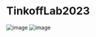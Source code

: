 # TinkoffLab2023
![image](https://github.com/gleb1k/TinkoffLab2023/assets/94959816/2b7ddc23-43ec-4de4-89cb-6a9ff8dbde47)
![image](https://github.com/gleb1k/TinkoffLab2023/assets/94959816/6905da95-e281-4f2e-ac54-d2d72d8e4313)
